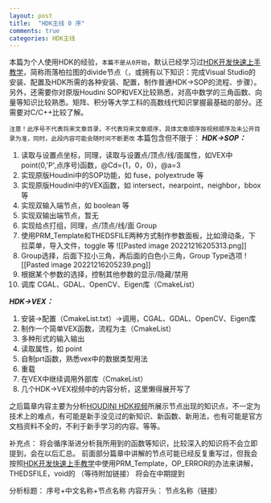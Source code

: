 ```yaml
---
layout: post
title:  "HDK主线 0 序"
comments: true
categories: HDK主线
---
```


本篇为个人使用HDK的经验，`本篇不是从0开始`，默认已经学习过[HDK开发快速上手教学](https://www.aboutcg.org/courseDetails/1436/introduce)，简称雨落柏拉图的divide节点（，或拥有以下知识：完成Visual Studio的安装、配置及HDK所需的各种安装、配置，制作普通HDK->SOP的流程、步骤）。
另外，还需要你对原版Houdini SOP和VEX比较熟悉，对高中数学的三角函数、向量等知识比较熟悉。矩阵、积分等大学工科的高数线代知识掌握最基础的部分。还需要对C/C++比较了解。

`注意！此序号不代表将来文章目录，不代表将来文章顺序，具体文章顺序按视频顺序及未公开目录为准，同时，此段内容可能会随时间不断更改`
本篇包含但不限于：
***HDK->SOP：***
1. 读取与设置点坐标，同理，读取与设置点/顶点/线/面属性，如VEX中point(0,'P',点序号)函数，@Cd={1，0，0}，@a=3
2. 实现原版Houdini中的SOP功能，如 fuse，polyextrude 等
3. 实现原版Houdini中的VEX函数，如 intersect，nearpoint，neighbor，bbox 等
4. 实现双输入端节点，如 boolean 等
5. 实现双输出端节点，暂无
6. 实现给点打组，同理，点/顶点/线/面 Group
7. 使用PRM_Template和THEDSFILE两种方式制作参数面板，比如滑动条，下拉菜单，导入文件，toggle 等
![[Pasted image 20221216205313.png]]
8. Group选择，后面下拉小三角，再后面的白色小三角，Group Type选项
![[Pasted image 20221216205239.png]]
9. 根据某个参数的选择，控制其他参数的显示/隐藏/禁用
11. 调库 CGAL、GDAL、OpenCV、Eigen库（CmakeList）

***HDK->VEX：***
1. 安装->配置（CmakeList.txt）->调用，CGAL、GDAL、OpenCV、Eigen库
2. 制作一个简单VEX函数，流程为主（CmakeList）
3. 多种形式的输入输出
4. 读取属性，如 point
5. 自制prt函数，熟悉vex中的数据类型用法
6. 重载
7. 在VEX中继续调用外部库（CmakeList）
8. 几个HDK->VEX视频中的内容分析，这里懒得展开写了

之后篇章内容主要为分析[HOUDINI HDK视频](https://space.bilibili.com/73693594/video)所展示节点出现的知识点，不一定为技术上的难点，有可能是新手没见过的新知识、新函数、新用法，也有可能是官方文档资料不全的，不利于新手学习的内容。等等。

补充点：
将会循序渐进分析我所用到的函数等知识，比较深入的知识将不会立即提到，会在以后汇总。
前面部分篇章中讲解的节点可能已经反复重写过，但我会按照[HDK开发快速上手教学](https://www.aboutcg.org/courseDetails/1436/introduce)中使用PRM_Template，OP_ERROR的办法来讲解，THEDSFILE，void的
（等待附加链接）
将会在中期提到


分析标题： 序号+中文名称+节点名称
内容开头： 节点名称（链接）